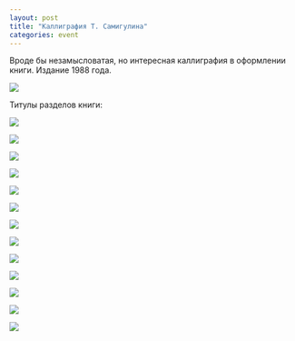 ```yaml
---
layout: post
title: "Каллиграфия Т. Самигулина"
categories: event
---
```

Вроде бы незамысловатая, но интересная каллиграфия в оформлении книги. Издание 1988 года.

![](https://pics.livejournal.com/quillcraft/pic/000f7hz5)

Титулы разделов книги:

![](https://pics.livejournal.com/quillcraft/pic/000f84r4)

![](https://pics.livejournal.com/quillcraft/pic/000f9tcw)

![](https://pics.livejournal.com/quillcraft/pic/000faz03)

![](https://pics.livejournal.com/quillcraft/pic/000fb9qy)

![](https://pics.livejournal.com/quillcraft/pic/000fcfw7)

![](https://pics.livejournal.com/quillcraft/pic/000fdd1g)

![](https://pics.livejournal.com/quillcraft/pic/000fea8e)

![](https://pics.livejournal.com/quillcraft/pic/000ffcs7)

![](https://pics.livejournal.com/quillcraft/pic/000fgfew)

![](https://pics.livejournal.com/quillcraft/pic/000fh2fx)

![](https://pics.livejournal.com/quillcraft/pic/000fkbwa)

![](https://pics.livejournal.com/quillcraft/pic/000fpsqf)

![](https://pics.livejournal.com/quillcraft/pic/000fq7ar)